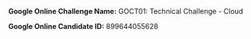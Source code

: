 **Google Online Challenge Name:** GOCT01: Technical Challenge - Cloud

**Google Online Candidate ID:** 899644055628
